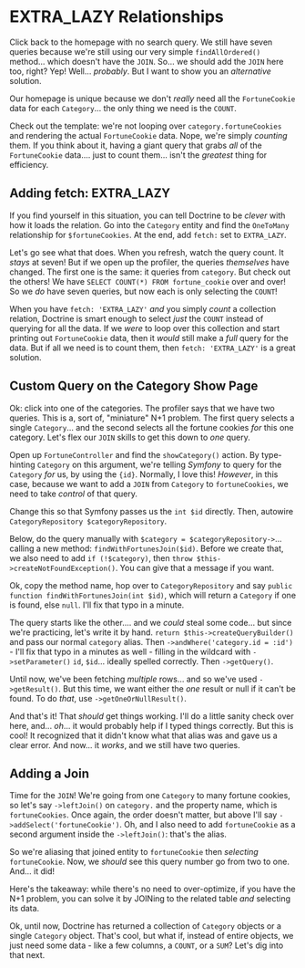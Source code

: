 # EXTRA_LAZY Relationships

Click back to the homepage with no search query. We still have seven queries
because we're still using our very simple `findAllOrdered()` method... which
doesn't have  the `JOIN`. So... we should add the `JOIN` here too, right? Yep!
Well... *probably*. But I want to show you an *alternative* solution.

Our homepage is unique because we don't *really* need all the `FortuneCookie` data
for each `Category`... the only thing we need is the `COUNT`.

Check out the template: we're not looping over `category.fortuneCookies` and
rendering the actual `FortuneCookie` data. Nope, we're simply *counting* them.
If you think about it, having a giant query that grabs *all* of the `FortuneCookie`
data.... just to count them... isn't the *greatest* thing for efficiency.

## Adding fetch: EXTRA_LAZY

If you find yourself in this situation, you can tell Doctrine to be *clever* with
how it loads the relation. Go into the `Category` entity and find the `OneToMany`
relationship for `$fortuneCookies`. At the end, add `fetch:` set to `EXTRA_LAZY`.

Let's go see what that does. When you refresh, watch the query count. It *stays*
at seven! But if we open up the profiler, the queries *themselves* have changed.
The first one is the same: it queries from `category`. But check out the
others! We have `SELECT COUNT(*) FROM fortune_cookie` over and over! So we *do*
have seven queries, but now each is only selecting the `COUNT`!

When you have `fetch: 'EXTRA_LAZY'` *and* you simply *count* a collection relation,
Doctrine is smart enough to select *just* the `COUNT` instead of querying for
all the data. If we *were* to loop over this collection and start printing out
`FortuneCookie` data, then it *would* still make a *full* query for the data. But
if all we need is to count them, then `fetch: 'EXTRA_LAZY'` is a great solution.

## Custom Query on the Category Show Page

Ok: click into one of the categories. The profiler says that we have two queries.
This is a, sort of, "miniature" N+1 problem. The first query selects a single
`Category`... and the second selects all the fortune cookies *for* this one
category. Let's flex our `JOIN` skills to get this down to *one* query.

Open up `FortuneController` and find the `showCategory()` action. By type-hinting
`Category` on this argument, we're telling *Symfony* to query for the `Category`
*for* us, by using the `{id}`. Normally, I love this! *However*, in this case,
because we want to add a `JOIN` from `Category` to `fortuneCookies`,  we need to
take *control* of that query.

Change this so that Symfony passes us the `int $id` directly. Then, autowire
`CategoryRepository $categoryRepository`.

Below, do the query manually with `$category = $categoryRepository->`...
calling a new method: `findWithFortunesJoin($id)`. Before we create that, we also
need to add `if (!$category)`, then `throw $this->createNotFoundException()`.
You can give that a message if you want.

Ok, copy the method name, hop over to `CategoryRepository` and say
`public function findWithFortunesJoin(int $id)`, which will return a `Category`
if one is found, else `null`. I'll fix that typo in a minute.

The query starts like the other.... and we *could* steal some code... but since
we're practicing, let's write it by hand. `return $this->createQueryBuilder()` and
pass our normal `category` alias. Then `->andWhere('category.id = :id')` - I'll
fix that typo in a minutes as well - filling in the wildcard with `->setParameter()`
`id`, `$id`... ideally spelled correctly. Then `->getQuery()`.

Until now, we've been fetching *multiple* rows... and so we've used `->getResult()`.
But this time, we want either the *one* result or null if it can't be found. To
do *that*, use `->getOneOrNullResult()`.

And that's it! That *should* get things working. I'll do a little sanity check over
here, and... *oh*... it would probably help if I typed things correctly. But this
is cool! It recognized that it didn't know what that alias was and gave us a
clear error. And now... it *works*, and we still have two queries.

## Adding a Join

Time for the `JOIN`! We're going from one `Category` to many fortune cookies,
so let's say `->leftJoin()` on `category.` and the property name, which is
`fortuneCookies`. Once again, the order doesn't matter, but above I'll say
`->addSelect('fortuneCookie')`. Oh, and I also need to add `fortuneCookie` as a second
argument inside the `->leftJoin()`: that's the alias.

So we're aliasing that joined entity to `fortuneCookie` then *selecting* `fortuneCookie`.
Now, we *should* see this query number go from two to one. And... it did!

Here's the takeaway: while there's no need to over-optimize, if you have the N+1
problem, you can solve it by JOINing to the related table *and* selecting its data.

Ok, until now, Doctrine has returned a collection of `Category` objects or a single
`Category` object. That's cool, but what if, instead of entire objects, we just need
some data - like a few columns, a `COUNT`, or a `SUM`? Let's dig into that next.
